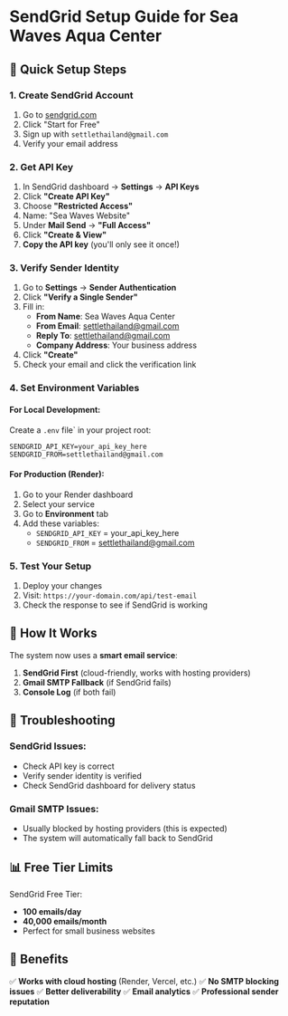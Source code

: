 # SendGrid Setup Guide for Sea Waves Aqua Center

## 🚀 Quick Setup Steps

### 1. Create SendGrid Account
1. Go to [sendgrid.com](https://sendgrid.com)
2. Click "Start for Free" 
3. Sign up with `settlethailand@gmail.com`
4. Verify your email address

### 2. Get API Key
1. In SendGrid dashboard → **Settings** → **API Keys**
2. Click **"Create API Key"**
3. Choose **"Restricted Access"**
4. Name: "Sea Waves Website"
5. Under **Mail Send** → **"Full Access"**
6. Click **"Create & View"**
7. **Copy the API key** (you'll only see it once!)

### 3. Verify Sender Identity
1. Go to **Settings** → **Sender Authentication**
2. Click **"Verify a Single Sender"**
3. Fill in:
   - **From Name**: Sea Waves Aqua Center
   - **From Email**: settlethailand@gmail.com
   - **Reply To**: settlethailand@gmail.com
   - **Company Address**: Your business address
4. Click **"Create"**
5. Check your email and click the verification link

### 4. Set Environment Variables

#### For Local Development:
Create a `.env` file` in your project root:
```env
SENDGRID_API_KEY=your_api_key_here
SENDGRID_FROM=settlethailand@gmail.com
```

#### For Production (Render):
1. Go to your Render dashboard
2. Select your service
3. Go to **Environment** tab
4. Add these variables:
   - `SENDGRID_API_KEY` = your_api_key_here
   - `SENDGRID_FROM` = settlethailand@gmail.com

### 5. Test Your Setup
1. Deploy your changes
2. Visit: `https://your-domain.com/api/test-email`
3. Check the response to see if SendGrid is working

## 📧 How It Works

The system now uses a **smart email service**:

1. **SendGrid First** (cloud-friendly, works with hosting providers)
2. **Gmail SMTP Fallback** (if SendGrid fails)
3. **Console Log** (if both fail)

## 🔧 Troubleshooting

### SendGrid Issues:
- Check API key is correct
- Verify sender identity is verified
- Check SendGrid dashboard for delivery status

### Gmail SMTP Issues:
- Usually blocked by hosting providers (this is expected)
- The system will automatically fall back to SendGrid

## 📊 Free Tier Limits

SendGrid Free Tier:
- **100 emails/day**
- **40,000 emails/month**
- Perfect for small business websites

## 🎯 Benefits

✅ **Works with cloud hosting** (Render, Vercel, etc.)
✅ **No SMTP blocking issues**
✅ **Better deliverability**
✅ **Email analytics**
✅ **Professional sender reputation**
